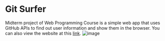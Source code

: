 # Git Surfer
Midterm project of Web Programming Course is a simple web app that uses GitHub APIs to find out user information and show them in the browser. You can also view the website at this [link](https://zahrarahimii.github.io/GitSurfer/).
![image](https://user-images.githubusercontent.com/93929227/224789921-9466c6f5-1289-4f55-b3d3-16c10d567798.png)
